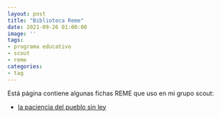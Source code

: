 ```yaml
---
layout: post
title: "Biblioteca Reme"
date: 2021-09-26 01:00:00
image: ''
tags:
- programa educativo
- scout
- reme
categories:
- tag
---
```


Está página contiene algunas fichas REME que uso en mi grupo scout:

* [la paciencia del pueblo sin ley](2021-9-26-lapacienciadelpueblosinley.md)


 
